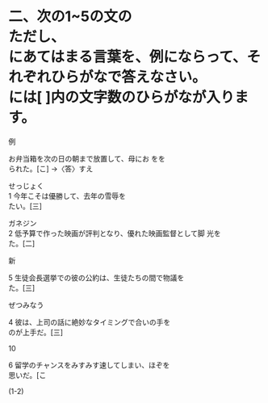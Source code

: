 # 二、次の1\~5の文の<br>ただし、<br>にあてはまる言葉を、例にならって、それぞれひらがなで答えなさい。<br>には\[ \]内の文字数のひらがなが入ります。

例

お弁当箱を次の日の朝まで放置して、母にお をを<br>られた。\[こ\] →〈答〉すえ

せっじょく<br>1 今年こそは優勝して、去年の雪辱を<br>たい。\[三\]

ガネジン<br>2 低予算で作った映画が評判となり、優れた映画監督として脚 光を<br>た。\[二\]

新

5 生徒会長選挙での彼の公約は、生徒たちの間で物議を<br>た。\[三\]

ぜつみなう

4 彼は、上司の話に絶妙なタイミングで合いの手を<br>のが上手だ。\[三\]

10

6 留学のチャンスをみすみす速してしまい、ほぞを<br>思いだ。\[こ

\(1\-2\)
